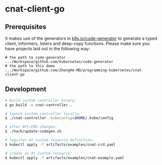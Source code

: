# cnat-client-go

## Prerequisites

It makes use of the generators in [k8s.io/code-generator](https://github.com/kubernetes/code-generator)
to generate a typed client, informers, listers and deep-copy functions. Please make sure you have projects
laid out in the following way:

```base
# the path to code-generator
.../Workspace/github.com/kubernetes/code-generator
# the path to this demo
.../Workspace/github.com/ZhengHe-MD/programming-kubernetes/cnat-client-go
```

## Development

```bash
# build custom controller binary:
$ go build -o cnat-controller .

# launch custom controller locally:
$ ./cnat-controller -kubeconfig=$HOME/.kube/config

# after API/CRD changes:
$ ./hack/update-codegen.sh

# register At custom resource definition:
$ kubectl apply -f artifacts/examples/cnat-crd.yaml

# create an At custom resource:
$ kubectl apply -f artifacts/examples/cnat-example.yaml
```